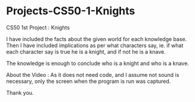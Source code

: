 # Projects-CS50-1-Knights
CS50 1st Project : Knights

I have included the facts about the given world for each knowledge base.
Then I have included implications as per what characters say, ie.
if what each character say is true he is a knight, and if not he is a knave.

The knowledge is enough to conclude who is a knight and who is a knave.

About the Video : As it does not need code, and I assume not sound is necessary, only the screen
when the program is run was captured.

Thank you.
